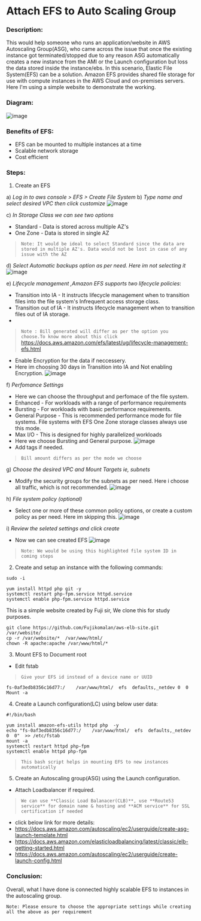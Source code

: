 # **Attach EFS to Auto Scaling Group**
### Description:
This would help someone who runs an application/website in AWS Autoscaling Group(ASG), who came across the issue that once the existing instance got terminated/stopped due to any reason  ASG automatically creates a new instance from the AMI or the Launch configuration but loss the data stored inside the instance/ebs. In this scenario, Elastic File System(EFS) can be a solution.
Amazon EFS provides shared file storage for use with compute instances in the AWS Cloud and on-premises servers.
Here I'm using a simple website to demonstrate the working.

### Diagram:
![image](https://github.com/Akshay-Gk/AWS-projects/assets/112197849/9ef0ca63-dde5-4fec-a8a2-fb60b9f2566f)


### Benefits of EFS:
* EFS can be mounted to multiple instances at a time
* Scalable network storage
* Cost efficient

### Steps:

1. Create an EFS 

a) *Log in to aws console > EFS > Create File System*
b) *Type name and select desired VPC then click customize*
 ![image](https://github.com/Akshay-Gk/AWS-projects/assets/112197849/ab3ace2b-8d60-4d0f-bb84-f9aa8685a37b)
 
c) *In Storage Class we can see two options*
- Standard - Data is stored across multiple AZ's
- One Zone - Data is stored in single AZ
> `Note: It would be ideal to select Standard since the data are stored in multiple AZ's. Data would not be lost in case of any issue with the AZ` 

d) *Select Automatic backups option as per need. Here im not selecting it*
 ![image](https://github.com/Akshay-Gk/AWS-projects/assets/112197849/049a5782-16fe-4fe0-a318-e4febd0f2d7e)
 
e) *Lifecycle management ,Amazon EFS supports two lifecycle policies*:
 - Transition into IA - It instructs lifecycle management when to transition files into the file system's Infrequent access storage class.
 - Transition out of IA - It instructs lifecycle management when to transition files out of IA storage.
 - 
> `Note : Bill generated will differ as per the option you choose.To know more about this click`                            https://docs.aws.amazon.com/efs/latest/ug/lifecycle-management-efs.html
- Enable Encryption for the data if neccessery.
- Here im choosing 30 days in Transition into IA and Not enabling Encryption.
![image](https://github.com/Akshay-Gk/AWS-projects/assets/112197849/6e0c7a90-adce-4902-80aa-fc775f27f0ee)

f) *Perfomance Settings*
- Here we can choose the throughput and perfomace of the file system.
- Enhanced - For workloads with a range of performance requirements
- Bursting - For workloads with basic performance requirements.
- General Purpose - This is recommended performance mode for file systems. File systems with EFS One Zone storage classes always use this                     mode.
- Max I/O - This is designed for highly parallelized workloads
- Here we choose Bursting and General purpose.
![image](https://github.com/Akshay-Gk/AWS-projects/assets/112197849/9b8a44f7-16be-4648-abfa-3473e3d643e1)
- Add tags if needed.
 
> `Bill amount differs as per the mode we choose`
 
g) *Choose the desired VPC and Mount Targets ie, subnets*
- Modify the security groups for the subnets as per need. Here i choose all traffic, which is not recommended.
![image](https://github.com/Akshay-Gk/AWS-projects/assets/112197849/2eb54181-5f2c-4576-a240-250d0338bc87)

h) *File system policy (optional)*
- Select one or more of these common policy options, or create a custom policy as per need. Here im skipping this.
![image](https://github.com/Akshay-Gk/AWS-projects/assets/112197849/f11b2ce9-d035-46dd-8a8b-9828dbb023f6)

i) *Review the seleted settings and click create*
* Now we can see created EFS
![image](https://github.com/Akshay-Gk/AWS-projects/assets/112197849/f13a5d49-695b-49a7-b939-73fce7c8e6fd)
> `Note: We would be using this highlighted file system ID in coming steps`


2. Create and setup an instance with the following commands:
```
sudo -i

yum install httpd php git -y
systemctl restart php-fpm.service httpd.service
systemctl enable php-fpm.service httpd.service
```
This is a simple website created by Fuji sir, We clone this for study purposes.
```
git clone https://github.com/Fujikomalan/aws-elb-site.git  /var/website/   
cp -r /var/website/*  /var/www/html/
chown -R apache:apache /var/www/html/*
```
3. Mount EFS to Document root
* Edit fstab
> `Give your EFS id instead of a device name or UUID`
```
fs-0af3edb8356c16d77:/    /var/www/html/  efs  defaults,_netdev 0  0
Mount -a
```
4. Create a Launch configuration(LC) using below user data:
```
#!/bin/bash

yum install amazon-efs-utils httpd php  -y
echo "fs-0af3edb8356c16d77:/    /var/www/html/  efs  defaults,_netdev  0  0"  >> /etc/fstab
mount -a
systemctl restart httpd php-fpm
systemctl enable httpd php-fpm
```
> `This bash script helps in mounting EFS to new instances automatically`

5. Create an Autoscaling group(ASG) using the Launch configuration.
* Attach Loadbalancer if required. 
> `We can use **Classic Load Balanacer(CLB)**, use **Route53 service** for domain name & hosting and **ACM service** for SSL certification if needed`
  
* click below link for more details:
* https://docs.aws.amazon.com/autoscaling/ec2/userguide/create-asg-launch-template.html
* https://docs.aws.amazon.com/elasticloadbalancing/latest/classic/elb-getting-started.html
* https://docs.aws.amazon.com/autoscaling/ec2/userguide/create-launch-config.html


### Conclusion:
Overall, what I have done is connected highly scalable EFS to instances in the autoscaling group.

`Note: Please ensure to choose the appropriate settings while creating all the above as per requirement`



